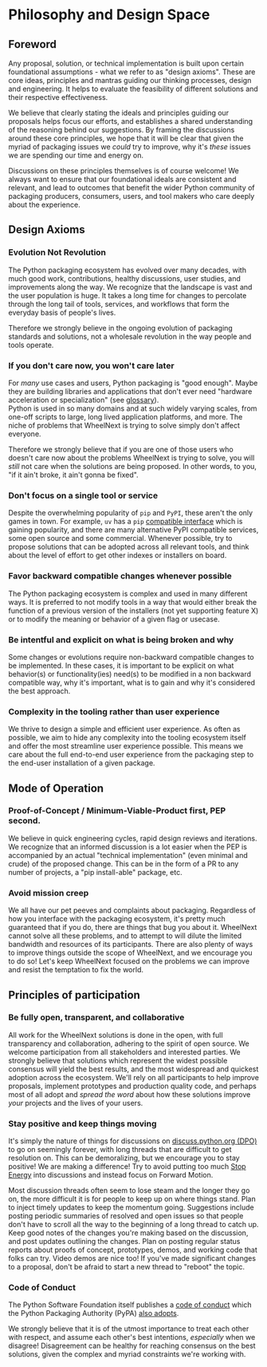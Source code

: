 # Philosophy and Design Space

## Foreword

Any proposal, solution, or technical implementation is built upon certain foundational assumptions -
what we refer to as "design axioms". These are core ideas, principles and mantras guiding our
thinking processes, design and engineering. It helps to evaluate the feasibility of different
solutions and their respective effectiveness.

We believe that clearly stating the ideals and principles guiding our proposals helps focus our
efforts, and establishes a shared understanding of the reasoning behind our suggestions.  By framing
the discussions around these core principles, we hope that it will be clear that given the myriad of
packaging issues we *could* try to improve, why it's *these* issues we are spending our time and
energy on.

Discussions on these principles themselves is of course welcome!  We always want to ensure that our
foundational ideals are consistent and relevant, and lead to outcomes that benefit the wider Python
community of packaging producers, consumers, users, and tool makers who care deeply about the
experience.

## Design Axioms

### Evolution Not Revolution

The Python packaging ecosystem has evolved over many decades, with much good work, contributions,
healthy discussions, user studies, and improvements along the way.  We recognize that the landscape
is vast and the user population is huge.  It takes a long time for changes to percolate through the
long tail of tools, services, and workflows that form the everyday basis of people's lives.

Therefore we strongly believe in the ongoing evolution of packaging standards and solutions, not a
wholesale revolution in the way people and tools operate.

### If you don't care now, you won't care later

For *many* use cases and users, Python packaging is "good enough". Maybe they are building
libraries and applications that don't ever need "hardware acceleration or specialization" (see [glossary](./glossary.md)).  
Python is used in so many domains and at such widely varying scales, from one-off scripts to large, 
long lived application platforms, and more.  The niche of problems that WheelNext is trying to solve
simply don't affect everyone.

Therefore we strongly believe that if you are one of those users who doesn't care now about the
problems WheelNext is trying to solve, you will *still* not care when the solutions are being proposed.
In other words, to you, "if it ain't broke, it ain't gonna be fixed".

### Don't focus on a single tool or service

Despite the overwhelming popularity of `pip` and `PyPI`, these aren't the only games in town.  For
example, `uv` has a `pip` [compatible interface](https://docs.astral.sh/uv/#the-pip-interface) which
is gaining popularity, and there are many alternative PyPI compatible services, some open source and
some commercial.  Whenever possible, try to propose solutions that can be adopted across all
relevant tools, and think about the level of effort to get other indexes or installers on board.

### Favor backward compatible changes whenever possible

The Python packaging ecosystem is complex and used in many different ways. It is preferred to not
modify tools in a way that would either break the function of a previous version of the installers
(not yet supporting feature X) or to modify the meaning or behavior of a given flag or usecase.

### Be intentful and explicit on what is being broken and why

Some changes or evolutions require non-backward compatible changes to be implemented. In these cases,
it is important to be explicit on what behavior(s) or functionality(ies) need(s) to be modified in a non backward
compatible way, why it's important, what is to gain and why it's considered the best approach.

### Complexity in the tooling rather than user experience

We thrive to design a simple and efficient user experience. As often as possible, we aim to hide any
complexity into the tooling ecosystem itself and offer the most streamline user experience possible. This means
we care about the full end-to-end user experience from the packaging step to the end-user installation of a
given package.

## Mode of Operation

### Proof-of-Concept / Minimum-Viable-Product first, PEP second.

We believe in quick engineering cycles, rapid design reviews and iterations. We recognize that an
informed discussion is a lot easier when the PEP is accompanied by an actual "technical implementation"
(even minimal and crude) of the proposed change. This can be in the form of a PR to any number of projects,
a "pip install-able" package, etc.

### Avoid mission creep

We all have our pet peeves and complaints about packaging.  Regardless of how you interface with the
packaging ecosystem, it's pretty much guaranteed that if you do, there are things that bug you about
it.  WheelNext cannot solve all these problems, and to attempt to will dilute the limited bandwidth
and resources of its participants.  There are also plenty of ways to improve things outside the
scope of WheelNext, and we encourage you to do so!  Let's keep WheelNext focused on the problems
we can improve and resist the temptation to fix the world.

## Principles of participation

### Be fully open, transparent, and collaborative

All work for the WheelNext solutions is done in the open, with full transparency and collaboration,
adhering to the spirit of open source.  We welcome participation from all stakeholders and
interested parties.  We strongly believe that solutions which represent the widest possible
consensus will yield the best results, and the most widespread and quickest adoption across the
ecosystem.  We'll rely on all participants to help improve proposals, implement prototypes and
production quality code, and perhaps most of all adopt and *spread the word* about how these
solutions improve *your* projects and the lives of your users.

### Stay positive and keep things moving

It's simply the nature of things for discussions on [discuss.python.org
(DPO)](https://discuss.python.org/c/packaging/14) to go on seemingly forever, with long threads that
are difficult to get resolution on.  This can be demoralizing, but we encourage you to stay
positive!  We are making a difference!  Try to avoid putting too much [Stop
Energy](https://radio-weblogs.com/0107584/stories/2002/05/05/stopEnergyByDaveWiner.html) into
discussions and instead focus on Forward Motion.

Most discussion threads often seem to lose steam and the longer they go on, the more difficult it is
for people to keep up on where things stand.  Plan to inject timely updates to keep the momentum
going.  Suggestions include posting periodic summaries of resolved and open issues so that people
don't have to scroll all the way to the beginning of a long thread to catch up.  Keep good notes of
the changes you're making based on the discussion, and post updates outlining the changes.  Plan on
posting regular status reports about proofs of concept, prototypes, demos, and working code that
folks can try.  Video demos are nice too!  If you've made significant changes to a proposal, don't
be afraid to start a new thread to "reboot" the topic.

### Code of Conduct

The Python Software Foundation itself publishes a [code of
conduct](https://policies.python.org/python.org/code-of-conduct/) which the Python Packaging
Authority (PyPA) [also adopts](https://www.pypa.io/en/latest/code-of-conduct/).

We strongly believe that it is of the utmost importance to treat each other with respect, and assume
each other's best intentions, *especially* when we disagree!  Disagreement can be healthy for
reaching consensus on the best solutions, given the complex and myriad constraints we're working
with.
